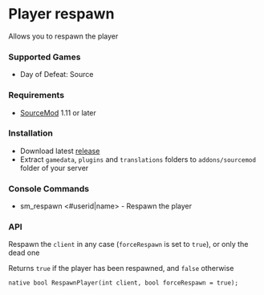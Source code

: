 # Player respawn

Allows you to respawn the player

### Supported Games

* Day of Defeat: Source

### Requirements

* [SourceMod](https://www.sourcemod.net) 1.11 or later

### Installation

* Download latest [release](https://github.com/dronelektron/player-respawn/releases)
* Extract `gamedata`, `plugins` and `translations` folders to `addons/sourcemod` folder of your server

### Console Commands

* sm_respawn &lt;#userid|name&gt; - Respawn the player

### API

Respawn the `client` in any case (`forceRespawn` is set to `true`), or only the dead one

Returns `true` if the player has been respawned, and `false` otherwise

```sourcepawn
native bool RespawnPlayer(int client, bool forceRespawn = true);
```
